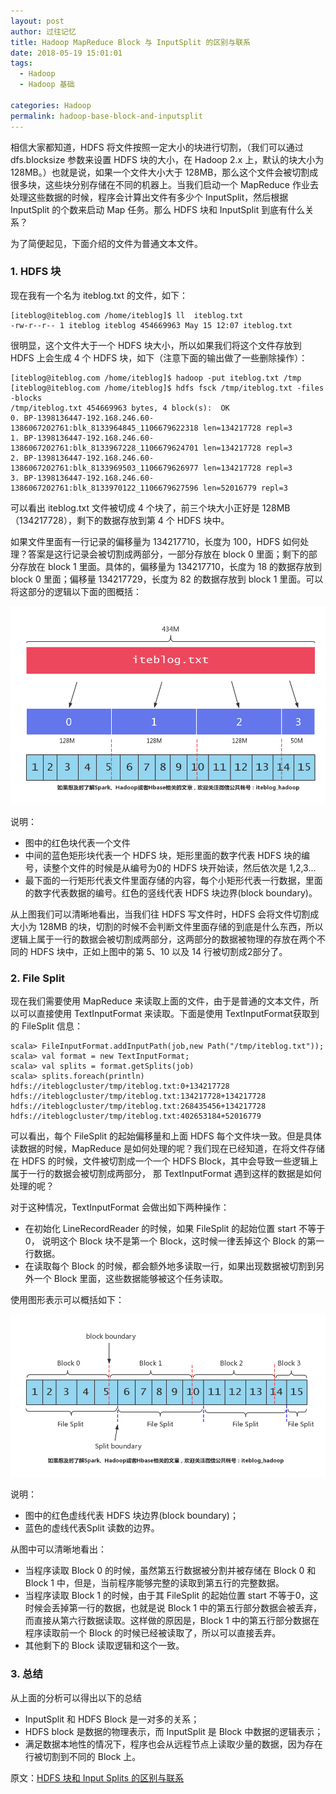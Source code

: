 ```yaml
---
layout: post
author: 过往记忆
title: Hadoop MapReduce Block 与 InputSplit 的区别与联系
date: 2018-05-19 15:01:01
tags:
  - Hadoop
  - Hadoop 基础

categories: Hadoop
permalink: hadoop-base-block-and-inputsplit
---
```


相信大家都知道，HDFS 将文件按照一定大小的块进行切割，（我们可以通过 dfs.blocksize 参数来设置 HDFS 块的大小，在 Hadoop 2.x 上，默认的块大小为 128MB。）也就是说，如果一个文件大小大于 128MB，那么这个文件会被切割成很多块，这些块分别存储在不同的机器上。当我们启动一个 MapReduce 作业去处理这些数据的时候，程序会计算出文件有多少个 InputSplit，然后根据 InputSplit 的个数来启动 Map 任务。那么 HDFS 块和 InputSplit 到底有什么关系？

为了简便起见，下面介绍的文件为普通文本文件。

### 1. HDFS 块

现在我有一个名为 iteblog.txt 的文件，如下：
```
[iteblog@iteblog.com /home/iteblog]$ ll  iteblog.txt
-rw-r--r-- 1 iteblog iteblog 454669963 May 15 12:07 iteblog.txt
```
很明显，这个文件大于一个 HDFS 块大小，所以如果我们将这个文件存放到 HDFS 上会生成 4 个 HDFS 块，如下（注意下面的输出做了一些删除操作）：
```
[iteblog@iteblog.com /home/iteblog]$ hadoop -put iteblog.txt /tmp
[iteblog@iteblog.com /home/iteblog]$ hdfs fsck /tmp/iteblog.txt -files -blocks
/tmp/iteblog.txt 454669963 bytes, 4 block(s):  OK
0. BP-1398136447-192.168.246.60-1386067202761:blk_8133964845_1106679622318 len=134217728 repl=3
1. BP-1398136447-192.168.246.60-1386067202761:blk_8133967228_1106679624701 len=134217728 repl=3
2. BP-1398136447-192.168.246.60-1386067202761:blk_8133969503_1106679626977 len=134217728 repl=3
3. BP-1398136447-192.168.246.60-1386067202761:blk_8133970122_1106679627596 len=52016779 repl=3
```
可以看出 iteblog.txt 文件被切成 4 个块了，前三个块大小正好是 128MB（134217728），剩下的数据存放到第 4 个 HDFS 块中。

如果文件里面有一行记录的偏移量为 134217710，长度为 100，HDFS 如何处理？答案是这行记录会被切割成两部分，一部分存放在 block 0 里面；剩下的部分存放在 block 1 里面。具体的，偏移量为 134217710，长度为 18 的数据存放到 block 0 里面；偏移量 134217729，长度为 82 的数据存放到 block 1 里面。可以将这部分的逻辑以下面的图概括：

![](img-hadoop-base-block-and-inputsplit-1.png)

说明：
- 图中的红色块代表一个文件
- 中间的蓝色矩形块代表一个 HDFS 块，矩形里面的数字代表 HDFS 块的编号，读整个文件的时候是从编号为0的 HDFS 块开始读，然后依次是 1,2,3...
- 最下面的一行矩形代表文件里面存储的内容，每个小矩形代表一行数据，里面的数字代表数据的编号。红色的竖线代表 HDFS 块边界(block boundary)。

从上图我们可以清晰地看出，当我们往 HDFS 写文件时，HDFS 会将文件切割成大小为 128MB 的块，切割的时候不会判断文件里面存储的到底是什么东西，所以逻辑上属于一行的数据会被切割成两部分，这两部分的数据被物理的存放在两个不同的 HDFS 块中，正如上图中的第 5、10 以及 14 行被切割成2部分了。

### 2. File Split

现在我们需要使用 MapReduce 来读取上面的文件，由于是普通的文本文件，所以可以直接使用 TextInputFormat 来读取。下面是使用 TextInputFormat获取到的 FileSplit 信息：
```
scala> FileInputFormat.addInputPath(job,new Path("/tmp/iteblog.txt"));
scala> val format = new TextInputFormat;
scala> val splits = format.getSplits(job)
scala> splits.foreach(println)
hdfs://iteblogcluster/tmp/iteblog.txt:0+134217728
hdfs://iteblogcluster/tmp/iteblog.txt:134217728+134217728
hdfs://iteblogcluster/tmp/iteblog.txt:268435456+134217728
hdfs://iteblogcluster/tmp/iteblog.txt:402653184+52016779
```
可以看出，每个 FileSplit 的起始偏移量和上面 HDFS 每个文件块一致。但是具体读数据的时候，MapReduce 是如何处理的呢？我们现在已经知道，在将文件存储在 HDFS 的时候，文件被切割成一个一个 HDFS Block，其中会导致一些逻辑上属于一行的数据会被切割成两部分，
那 TextInputFormat 遇到这样的数据是如何处理的呢？

对于这种情况，TextInputFormat 会做出如下两种操作：
- 在初始化 LineRecordReader 的时候，如果 FileSplit 的起始位置 start 不等于0， 说明这个 Block 块不是第一个 Block，这时候一律丢掉这个 Block 的第一行数据。
- 在读取每个 Block 的时候，都会额外地多读取一行，如果出现数据被切割到另外一个 Block 里面，这些数据能够被这个任务读取。

使用图形表示可以概括如下：

![](img-hadoop-base-block-and-inputsplit-2.png)

说明：
- 图中的红色虚线代表 HDFS 块边界(block boundary)；
- 蓝色的虚线代表Split 读数的边界。

从图中可以清晰地看出：
- 当程序读取 Block 0 的时候，虽然第五行数据被分割并被存储在 Block 0 和 Block 1 中，但是，当前程序能够完整的读取到第五行的完整数据。
- 当程序读取 Block 1 的时候，由于其 FileSplit 的起始位置 start 不等于0，这时候会丢掉第一行的数据，也就是说 Block 1 中的第五行部分数据会被丢弃，而直接从第六行数据读取。这样做的原因是，Block 1 中的第五行部分数据在程序读取前一个 Block 的时候已经被读取了，所以可以直接丢弃。
- 其他剩下的 Block 读取逻辑和这个一致。

### 3. 总结

从上面的分析可以得出以下的总结
- InputSplit 和 HDFS Block 是一对多的关系；
- HDFS block 是数据的物理表示，而 InputSplit 是 Block 中数据的逻辑表示；
- 满足数据本地性的情况下，程序也会从远程节点上读取少量的数据，因为存在行被切割到不同的 Block 上。


原文：[HDFS 块和 Input Splits 的区别与联系](https://mp.weixin.qq.com/s/k8pQ03QvYjQuTF5St49kRg)
